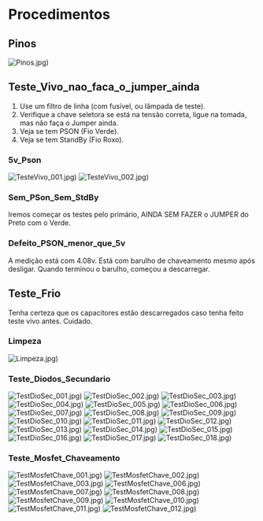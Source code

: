 # Procedimentos

## Pinos

![Pinos.jpg)](img/procedimentos/pinos/Pinos_001.jpg)

## Teste_Vivo_nao_faca_o_jumper_ainda

1. Use um filtro de linha (com fusível, ou lâmpada de teste).
2. Verifique a chave seletora se está na tensão correta, ligue na tomada, mas não faça o Jumper ainda.
3. Veja se tem PSON (Fio Verde).
4. Veja se tem StandBy (Fio Roxo).

### 5v_Pson

![TesteVivo_001.jpg)](img/procedimentos/5v_Pson/TesteVivo_001.jpg)
![TesteVivo_002.jpg)](img/procedimentos/5v_Pson/TesteVivo_002.jpg)

### Sem_PSon_Sem_StdBy

Iremos começar os testes pelo primário, AINDA SEM FAZER o JUMPER do Preto com o Verde.

### Defeito_PSON_menor_que_5v

A medição está com 4.08v. Está com barulho de chaveamento mesmo após desligar. Quando terminou o barulho, começou a descarregar.

## Teste_Frio

Tenha certeza que os capacitores estão descarregados caso tenha feito teste vivo antes. Cuidado.

### Limpeza

![Limpeza.jpg)](img/procedimentos/limpeza/Limpeza.jpg)

### Teste_Diodos_Secundario

![TestDioSec_001.jpg)](img/procedimentos/testeDiodosSecundario/TestDioSec_001.jpg)
![TestDioSec_002.jpg)](img/procedimentos/testeDiodosSecundario/TestDioSec_002.jpg)
![TestDioSec_003.jpg)](img/procedimentos/testeDiodosSecundario/TestDioSec_003.jpg)
![TestDioSec_004.jpg)](img/procedimentos/testeDiodosSecundario/TestDioSec_004.jpg)
![TestDioSec_005.jpg)](img/procedimentos/testeDiodosSecundario/TestDioSec_005.jpg)
![TestDioSec_006.jpg)](img/procedimentos/testeDiodosSecundario/TestDioSec_006.jpg)
![TestDioSec_007.jpg)](img/procedimentos/testeDiodosSecundario/TestDioSec_007.jpg)
![TestDioSec_008.jpg)](img/procedimentos/testeDiodosSecundario/TestDioSec_008.jpg)
![TestDioSec_009.jpg)](img/procedimentos/testeDiodosSecundario/TestDioSec_009.jpg)
![TestDioSec_010.jpg)](img/procedimentos/testeDiodosSecundario/TestDioSec_010.jpg)
![TestDioSec_011.jpg)](img/procedimentos/testeDiodosSecundario/TestDioSec_011.jpg)
![TestDioSec_012.jpg)](img/procedimentos/testeDiodosSecundario/TestDioSec_012.jpg)
![TestDioSec_013.jpg)](img/procedimentos/testeDiodosSecundario/TestDioSec_013.jpg)
![TestDioSec_014.jpg)](img/procedimentos/testeDiodosSecundario/TestDioSec_014.jpg)
![TestDioSec_015.jpg)](img/procedimentos/testeDiodosSecundario/TestDioSec_015.jpg)
![TestDioSec_016.jpg)](img/procedimentos/testeDiodosSecundario/TestDioSec_016.jpg)
![TestDioSec_017.jpg)](img/procedimentos/testeDiodosSecundario/TestDioSec_017.jpg)
![TestDioSec_018.jpg)](img/procedimentos/testeDiodosSecundario/TestDioSec_018.jpg)

### Teste_Mosfet_Chaveamento

![TestMosfetChave_001.jpg)](img/procedimentos/testeMosfetChaveamento/TestMosfetChave_001.jpg)
![TestMosfetChave_002.jpg)](img/procedimentos/testeMosfetChaveamento/TestMosfetChave_002.jpg)
![TestMosfetChave_003.jpg)](img/procedimentos/testeMosfetChaveamento/TestMosfetChave_003.jpg)
![TestMosfetChave_006.jpg)](img/procedimentos/testeMosfetChaveamento/TestMosfetChave_006.jpg)
![TestMosfetChave_007.jpg)](img/procedimentos/testeMosfetChaveamento/TestMosfetChave_007.jpg)
![TestMosfetChave_008.jpg)](img/procedimentos/testeMosfetChaveamento/TestMosfetChave_008.jpg)
![TestMosfetChave_009.jpg)](img/procedimentos/testeMosfetChaveamento/TestMosfetChave_009.jpg)
![TestMosfetChave_010.jpg)](img/procedimentos/testeMosfetChaveamento/TestMosfetChave_010.jpg)
![TestMosfetChave_011.jpg)](img/procedimentos/testeMosfetChaveamento/TestMosfetChave_011.jpg)
![TestMosfetChave_012.jpg)](img/procedimentos/testeMosfetChaveamento/TestMosfetChave_012.jpg)
